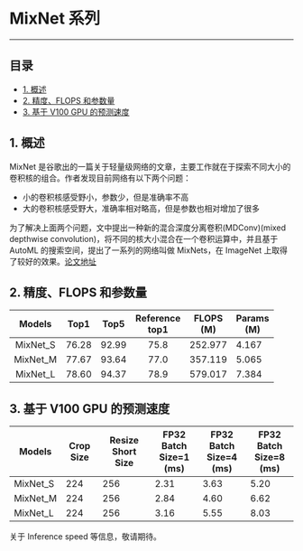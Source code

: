 # MixNet 系列
---
## 目录

* [1. 概述](#1)
* [2. 精度、FLOPS 和参数量](#2)
* [3. 基于 V100 GPU 的预测速度](#3)

<a name='1'></a>

## 1. 概述

MixNet 是谷歌出的一篇关于轻量级网络的文章，主要工作就在于探索不同大小的卷积核的组合。作者发现目前网络有以下两个问题：

- 小的卷积核感受野小，参数少，但是准确率不高
- 大的卷积核感受野大，准确率相对略高，但是参数也相对增加了很多

为了解决上面两个问题，文中提出一种新的混合深度分离卷积(MDConv)(mixed depthwise convolution)，将不同的核大小混合在一个卷积运算中，并且基于 AutoML 的搜索空间，提出了一系列的网络叫做 MixNets，在 ImageNet 上取得了较好的效果。[论文地址](https://arxiv.org/pdf/1907.09595.pdf)

<a name='2'></a>

## 2. 精度、FLOPS 和参数量

| Models | Top1 | Top5 | Reference<br>top1| FLOPS<br>(M) | Params<br/>(M) |
|:--:|:--:|:--:|:--:|:--:|----|
| MixNet_S | 76.28 | 92.99 |       75.8        | 252.977 | 4.167 |
| MixNet_M | 77.67 | 93.64 |       77.0        | 357.119 | 5.065 |
| MixNet_L | 78.60 | 94.37 |       78.9        | 579.017 | 7.384 |

<a name='3'></a>

## 3. 基于 V100 GPU 的预测速度

| Models   | Crop Size | Resize Short Size | FP32<br/>Batch Size=1<br/>(ms) | FP32<br/>Batch Size=4<br/>(ms) | FP32<br/>Batch Size=8<br/>(ms) |
| -------- | --------- | ----------------- | ------------------------------ | ------------------------------ | ------------------------------ |
| MixNet_S | 224       | 256               | 2.31                           | 3.63                           | 5.20                           |
| MixNet_M | 224       | 256               | 2.84                           | 4.60                           | 6.62                           |
| MixNet_L | 224       | 256               | 3.16                           | 5.55                           | 8.03                           |

关于 Inference speed 等信息，敬请期待。

